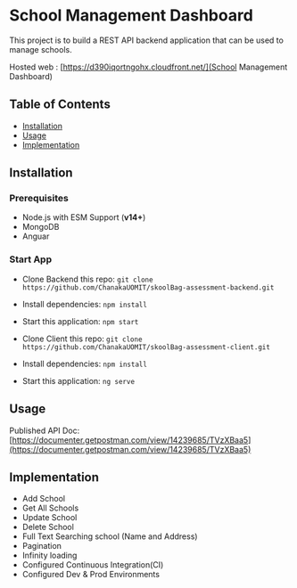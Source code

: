 # School Management Dashboard

This project is to build a REST API backend application that can be used to manage schools.

Hosted web : [https://d390iqortngohx.cloudfront.net/](School Management Dashboard)

## Table of Contents

- [Installation](#installation)
- [Usage](#usage)
- [Implementation](#implementation)

<a name="installation"></a>

## Installation

### Prerequisites

- Node.js with ESM Support (**v14+**)
- MongoDB
- Anguar

### Start App

- Clone Backend this repo: `git clone https://github.com/ChanakaUOMIT/skoolBag-assessment-backend.git`
- Install dependencies: `npm install`
- Start this application: `npm start`

- Clone Client this repo: `git clone https://github.com/ChanakaUOMIT/skoolBag-assessment-client.git`
- Install dependencies: `npm install`
- Start this application: `ng serve`


<a name="usage"></a>

## Usage

Published API Doc: [https://documenter.getpostman.com/view/14239685/TVzXBaa5](https://documenter.getpostman.com/view/14239685/TVzXBaa5)

<a name="key_features"></a>

## Implementation

- Add School
- Get All Schools
- Update School
- Delete School
- Full Text Searching school (Name and Address)
- Pagination
- Infinity loading
- Configured Continuous Integration(CI)
- Configured Dev & Prod Environments